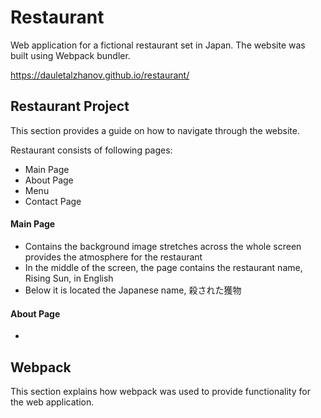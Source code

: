 # Restaurant
Web application for a fictional restaurant set in Japan. The website was built using Webpack bundler. 

https://dauletalzhanov.github.io/restaurant/

## Restaurant Project 
This section provides a guide on how to navigate through the website.

Restaurant consists of following pages:
- Main Page
- About Page
- Menu
- Contact Page

#### Main Page
- Contains the background image stretches across the whole screen provides the atmosphere for the restaurant
- In the middle of the screen, the page contains the restaurant name, Rising Sun, in English
- Below it is located the Japanese name, 殺された獲物

#### About Page
- 

## Webpack
This section explains how webpack was used to provide functionality for the web application.

